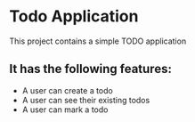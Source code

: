 # Todo Application 
This project contains a simple TODO application

## It has the following features:  
- A user can create a todo 
- A user can see their existing todos 
- A user can mark a todo 